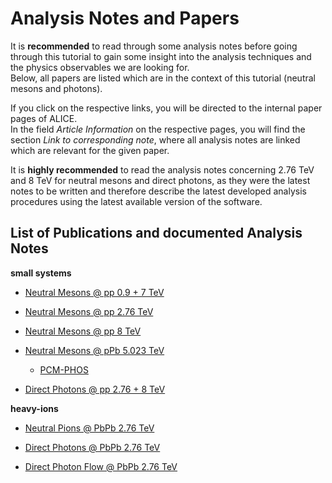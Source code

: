# Analysis Notes and Papers

It is **recommended** to read through some analysis notes before going through this tutorial to gain some insight into the analysis techniques and the physics observables we are looking for.  
Below, all papers are listed which are in the context of this tutorial \(neutral mesons and photons\).

If you click on the respective links, you will be directed to the internal paper pages of ALICE.  
In the field _Article Information_ on the respective pages, you will find the section _Link to corresponding note_, where all analysis notes are linked which are relevant for the given paper.

It is **highly recommended** to read the analysis notes concerning 2.76 TeV and 8 TeV for neutral mesons and direct photons, as they were the latest notes to be written and therefore describe the latest developed analysis procedures using the latest available version of the software.

## List of Publications and documented Analysis Notes

**small systems**

* [Neutral Mesons @ pp 0.9 + 7 TeV](https://aliceinfo.cern.ch/ArtSubmission/node/3103)
* [Neutral Mesons @ pp 2.76 TeV](https://aliceinfo.cern.ch/ArtSubmission/node/1590)
* [Neutral Mesons @ pp 8 TeV](https://aliceinfo.cern.ch/ArtSubmission/node/3170)
* [Neutral Mesons @ pPb 5.023 TeV](https://aliceinfo.cern.ch/ArtSubmission/node/2963)

  * [PCM-PHOS](https://aliceinfo.cern.ch/Notes/node/690)

* [Direct Photons @ pp 2.76 + 8 TeV](https://aliceinfo.cern.ch/ArtSubmission/node/4106)

**heavy-ions**

* [Neutral Pions @ PbPb 2.76 TeV](https://aliceinfo.cern.ch/ArtSubmission/node/2151)

* [Direct Photons @ PbPb 2.76 TeV](https://aliceinfo.cern.ch/ArtSubmission/node/1887)

* [Direct Photon Flow @ PbPb 2.76 TeV](https://aliceinfo.cern.ch/Notes/node/548)



